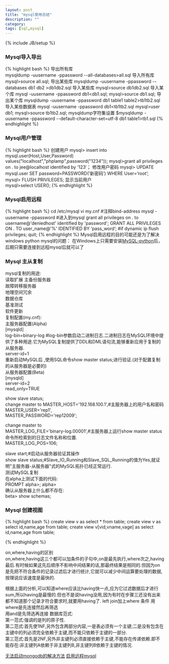 ```yaml
---
layout: post
title: "mysql使用总结"
description: ""
category: 
tags: [sql,mysql]
---
```

{% include JB/setup %}

### Mysql导入导出
{% highlight bash %}
导出所有库  
    mysqldump -uusername -ppassword --all-databases>all.sql
导入所有库
    mysql>source all.sql;
导出某些库
    mysqldump -uusername -ppassword --databases db1 db2 >db1db2.sql
导入某些库
    mysql>source db1db2.sql
导入某个库
    mysql -uusername -ppassword db1<db1.sql;
    mysql>source db1.sql;
导出某个库
    mysqldump -uusername -ppassword db1 table1 table2>tb1tb2.sql
导入某些数据表
    mysql -uusername -ppassword db1<tb1tb2.sql
    mysql>user db1;
    mysql>source tb1tb2.sql;
mysqldump字符集设置
    $mysqldump -uusername -ppassword --default-character-set=utf-8 db1 table1>tb1.sql
{% endhighlight %}

### Mysql用户管理
{% highlight bash %}
创建用户
    mysql> insert into mysql.user(Host,User,Password) values("localhost","phplamp",password("1234"));
    mysql>grant all privileges on *.* to jee@localhost identified by ‘123′；
修改用户密码 
    mysql> UPDATE mysql.user SET password=PASSWORD(’新密码’) WHERE User=’root’;
    mysql> FLUSH PRIVILEGES;
显示当前用户    
    mysql>select USER();
{% endhighlight %}  

### Mysql启用远程
{% highlight bash %}
    cd /etc/mysql
    vi my.cnf  #注释bind-address
    mysql -uusername -ppassword #进入到mysql
    grant all privileges on *.* to username@'deniedhost' identified by 'password';
    GRANT ALL PRIVILEGES ON *.* TO user_name@'%' IDENTIFIED BY ‘pass_word’;  #if dynamic ip
    flush privileges;
    quit;
{% endhighlight %}
Mysql启用远程的目的可能还是为了解决windows python mysql的问题：
在Windows上只需要安装[MySQL-python](http://www.codegood.com/download/11/)后，后期只需要连接到远程mysql后就可以了

### Mysql 主从复制  
mysql复制的用途:  
读取扩展
主备份服务器  
故障转移服务器  
地理空间冗余  
数据仓库  
基准测试  
软件更新  
复制配置(my.cnf):    
主服务器配置(Alpha)  
[mysqld]  
log-bin=binary-log #log-bin参数启动二进制日志.二进制日志在MySQL环境中提供了多种用途.它为MySQL复制提供了DDL和DML语句流,能够重新应用于复制的从服务器.  
server-id=1  
重新启动MySQL后 ,使用SQL命令show master status;进行验证.(对于配置复制的从服务器是必要的)  
从服务器配置(Beta)  
[mysqld]  
server-id=2  
read_only=TRUE  

show slave status;  
change master to 
MASTER_HOST='192.168.100.1',#主服务器上的用户名和密码  
MASTER_USER='rep1',  
MASTER_PASSWORD='rep12009';  

change master to  
MASTER_LOG_FILE='binary-log.00001',#主服务器上运行show
 master status命令所检索到的日志文件名称和位置.      
MASTER_LOG_POS=106;  

slave start;#启动从服务器验证其操作  
show slave status;#Slave_IO_Running和Slave_SQL_Running的值为Yes,就证明"主服务器-从服务器"式的MySQL拓扑已经正常运行.  
测试MySQL复制  
在alpha上测试下面的代码:  
PROMPT alpha>;
alpha>  
确认从服务器上什么都不存在:  
beta> show schemas;  

### Mysql 创建视图  
{% highlight bash %}
create view v as select * from table;
create view v as select id,name,age from table;
create view v[vid,vname,vage] as select id,name,age from table;

{% endhighlight %} 

on,where,having的区别  
on,where,having这三个都可以加条件的子句中,on是最先执行,where次之,having最后.有时候如果这先后顺序不影响中间结果的话,那最终结果是相同的.但因为on是先把不符合条件的记录过滤后才进行统计,它就可以减少中间运算要处理的数据,按理说应该速度是最快的.

根据上面的分析,可以知道where应该比having快一点,应为它过滤数据后才进行sum,所以having是最慢的.但也不是说having没用,因为有时在步骤三还没有出来都不知道那个记录才符合要求时,就要用having了.
left join加上where 条件
用where是先连接然后再筛选  
用and是先筛选再连接 
数据库范式:  
第一范式:强调的是列的原子性.  
第二范式:首先使1NF,另外包含两部分内容,一是表必须有一个主键;二是没有包含在主键中的列必须完全依赖于主键,而不能只依赖于主键的一部分.  
第三范式:首先是2NF,另外非主键列必须直接依赖于主键,不能存在传递依赖.即不能存在:非主键列A依赖于非主键列B,非主键列B依赖于主键的情况.  


[无法启动mongodb的解决方法](http://stackoverflow.com/questions/16995616/monogodb-service-cannot-start-after-storage-extension-under-ubuntu-12-04)
[启用远程mysql](http://supportcenter.verio.com/KB/questions.php?questionid=494)